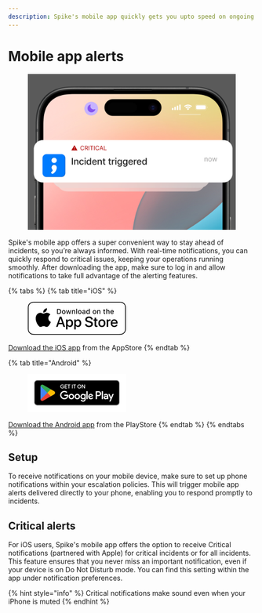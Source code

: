 ```yaml
---
description: Spike's mobile app quickly gets you upto speed on ongoing incidents.
---
```


# Mobile app alerts

<figure><img src="../.gitbook/assets/mobile-alerts.png" alt=""><figcaption></figcaption></figure>

Spike's mobile app offers a super convenient way to stay ahead of incidents, so you’re always informed. With real-time notifications, you can quickly respond to critical issues, keeping your operations running smoothly. After downloading the app, make sure to log in and allow notifications to take full advantage of the alerting features.

{% tabs %}
{% tab title="iOS" %}
<figure><img src="../.gitbook/assets/AppStore.png" alt=""><figcaption></figcaption></figure>

[Download the iOS app](https://apps.apple.com/au/app/spike-sh/id1586777789) from the AppStore
{% endtab %}

{% tab title="Android" %}
<figure><img src="../.gitbook/assets/PlayStore.png" alt=""><figcaption></figcaption></figure>

[Download the Android app](https://play.google.com/store/apps/details?id=sh.spike.spike\_sh\_app) from the PlayStore
{% endtab %}
{% endtabs %}

## Setup

To receive notifications on your mobile device, make sure to set up phone notifications within your escalation policies. This will trigger mobile app alerts delivered directly to your phone, enabling you to respond promptly to incidents.

## Critical alerts

For iOS users, Spike's mobile app offers the option to receive Critical notifications (partnered with Apple) for critical incidents or for all incidents. This feature ensures that you never miss an important notification, even if your device is on Do Not Disturb mode. You can find this setting within the app under notification preferences.

{% hint style="info" %}
Critical notifications make sound even when your iPhone is muted
{% endhint %}
